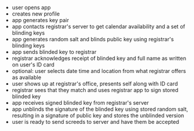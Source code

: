 * user opens app
* creates new profile
* app generates key pair
* app contacts registrar's server to get calendar availability and a set of blinding keys
* app generates random salt and blinds public key using registrar's blinding keys
* app sends blinded key to registrar
* registrar acknowledges receipt of blinded key and full name as written on user's ID card
* optional: user selects date time and location from what registrar offers as available
* user shows up at registrar's office, presents self along with ID card
* registrar sees that they match and uses registrar app to sign stored blinded key
* app receives signed blinded key from registrar's server
* app unblinds the signature of the blinded key using stored random salt, resulting in a signature of public key and stores the unblinded version
* user is ready to send screeds to server and have them be accepted

